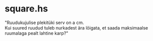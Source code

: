 # square.hs
"Ruudukujulise plekitüki serv on a cm. <br />
Kui suured ruudud tuleb nurkadest ära lõigata, et saada maksimaalse ruumalaga pealt lahtine karp?"
